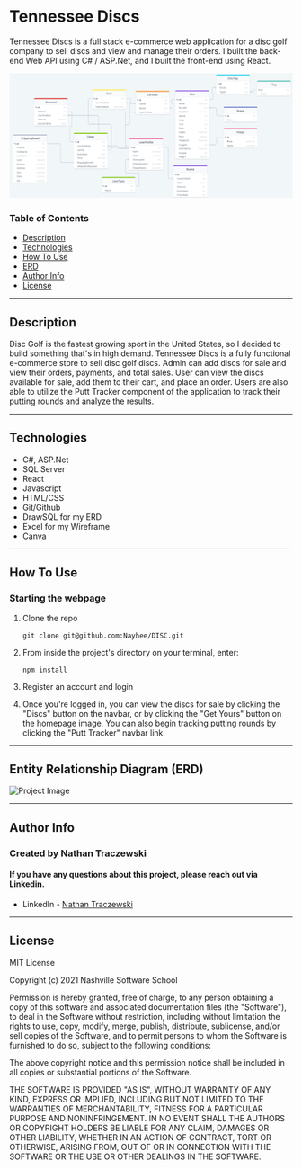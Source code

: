 # Tennessee Discs
Tennessee Discs is a full stack e-commerce web application for a disc golf company to sell discs and view and manage their orders. I built the back-end Web API using C# / ASP.Net, and I built the front-end using React. 

![Project Image](https://github.com/Nayhee/DISC/blob/main/DISC/client/public/images/ERD.png)

### Table of Contents

- [Description](#description)
- [Technologies](#technologies)
- [How To Use](#how-to-use)
- [ERD](#entity-relationhip-diagram)
- [Author Info](#author-info)
- [License](#license)

---

## Description
Disc Golf is the fastest growing sport in the United States, so I decided to build something that's in high demand. Tennessee Discs is a fully functional e-commerce store to sell disc golf discs. Admin can add discs for sale and view their orders, payments, and total sales. User can view the discs available for sale, add them to their cart, and place an order. Users are also able to utilize the Putt Tracker component of the application to track their putting rounds and analyze the results. 

---

## Technologies

- C#, ASP.Net
- SQL Server
- React
- Javascript
- HTML/CSS
- Git/Github
- DrawSQL for my ERD
- Excel for my Wireframe 
- Canva

---

## How To Use

### Starting the webpage

1. Clone the repo

   ```
   git clone git@github.com:Nayhee/DISC.git
   ```

2. From inside the project's directory on your terminal, enter:

   ```
   npm install
   ```

3. Register an account and login

4. Once you're logged in, you can view the discs for sale by clicking the "Discs" button on the navbar, or by clicking the "Get Yours" button on the homepage image. You can also begin tracking putting rounds by clicking the "Putt Tracker" navbar link. 

---
## Entity Relationship Diagram (ERD)

![Project Image](https://github.com/Nayhee/DISC/blob/main/public/images/ERD.png)

---

## Author Info
### Created by Nathan Traczewski
#### If you have any questions about this project, please reach out via Linkedin.

- LinkedIn - [Nathan Traczewski](https://www.linkedin.com/in/nathan-traczewski-cpa/)

---

## License

MIT License

Copyright (c) 2021 Nashville Software School

Permission is hereby granted, free of charge, to any person obtaining a copy of this software and associated documentation files (the "Software"), to deal in the Software without restriction, including without limitation the rights to use, copy, modify, merge, publish, distribute, sublicense, and/or sell copies of the Software, and to permit persons to whom the Software is furnished to do so, subject to the following conditions:

The above copyright notice and this permission notice shall be included in all copies or substantial portions of the Software.

THE SOFTWARE IS PROVIDED "AS IS", WITHOUT WARRANTY OF ANY KIND, EXPRESS OR IMPLIED, INCLUDING BUT NOT LIMITED TO THE WARRANTIES OF MERCHANTABILITY, FITNESS FOR A PARTICULAR PURPOSE AND NONINFRINGEMENT. IN NO EVENT SHALL THE AUTHORS OR COPYRIGHT HOLDERS BE LIABLE FOR ANY CLAIM, DAMAGES OR OTHER LIABILITY, WHETHER IN AN ACTION OF CONTRACT, TORT OR OTHERWISE, ARISING FROM, OUT OF OR IN CONNECTION WITH THE SOFTWARE OR THE USE OR OTHER DEALINGS IN THE SOFTWARE.
